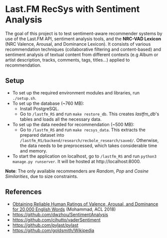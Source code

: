 # Last.FM RecSys with Sentiment Analysis

The goal of this project is to test sentiment-aware recommender systems by use of the Last.FM API, sentiment analysis tools, and the **NRC-VAD Lexicon** (NRC Valence, Arousal, and Dominance Lexicon).
It consists of various recommendation techniques (collaborative filtering and content-based) and sentiment analysis of textual content from different contexts (e.g Album or artist description, tracks, comments, tags, titles...) applied to recommendation.

## Setup

- To set up the required environment modules and libraries, run `./setup.sh`.
- To set up the database (~760 MB):
  - Install PostgreSQL.
  - Go to `/lastfm_RS` and run `make restore_db`. This creates _lastfm\_db_'s tables and loads all the necessary data.
- To set up the data needed for recommendation (~500 MB):
  -  Go to `/lastfm_RS` and run `make recsys_data`. This extracts the prepared dataset into `/lastfm_RS/backend/research/recbole_research/saved/`. Otherwise, the data needs to be preprocessed, which takes considerable time and memory.
- To start the application on localhost, go to `/lastfm_RS` and run `python3 manage.py runserver`. It will be hosted at http://localhost:8000.

**Note**: The only available recommenders are _Random_, _Pop_ and _Cosine Similarities_, due to size constraints.

## References

* [Obtaining Reliable Human Ratings of Valence, Arousal, and Dominance for 20,000 English Words](https://aclanthology.org/P18-1017) (Mohammad, ACL 2018)
* https://github.com/dwzhou/SentimentAnalysis
* https://github.com/cjhutto/vaderSentiment
* https://github.com/pylast/pylast
* https://github.com/goldsmith/Wikipedia
